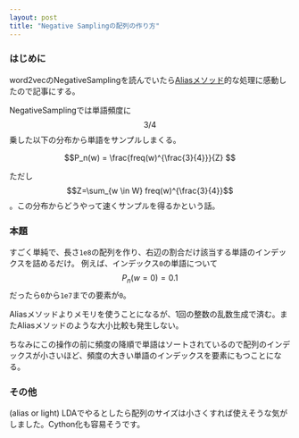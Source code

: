 ```yaml
---
layout: post
title: "Negative Samplingの配列の作り方"
---
```


### はじめに

word2vecのNegativeSamplingを読んでいたら[Aliasメソッド](https://en.wikipedia.org/wiki/Alias_method)的な処理に感動したので記事にする。

NegativeSamplingでは単語頻度に$$3/4$$乗した以下の分布から単語をサンプルしまくる。

$$P_n(w) = \frac{freq(w)^{\frac{3}{4}}}{Z} $$

ただし$$Z=\sum_{w \in W} freq(w)^{\frac{3}{4}}$$。この分布からどうやって速くサンプルを得るかという話。

### 本題

すごく単純で、長さ`1e8`の配列を作り、右辺の割合だけ該当する単語のインデックスを詰めるだけ。
例えば、インデックス`0`の単語について
$$P_n(w=0) = 0.1$$だったら`0`から`1e7`までの要素が`0`。

Aliasメソッドよりメモリを使うことになるが、1回の整数の乱数生成で済む。またAliasメソッドのような大小比較も発生しない。

ちなみにこの操作の前に頻度の降順で単語はソートされているので配列のインデックスが小さいほど、頻度の大きい単語のインデックスを要素にもつことになる。

### その他

(alias or light) LDAでやるとしたら配列のサイズは小さくすれば使えそうな気がしました。Cython化も容易そうです。

